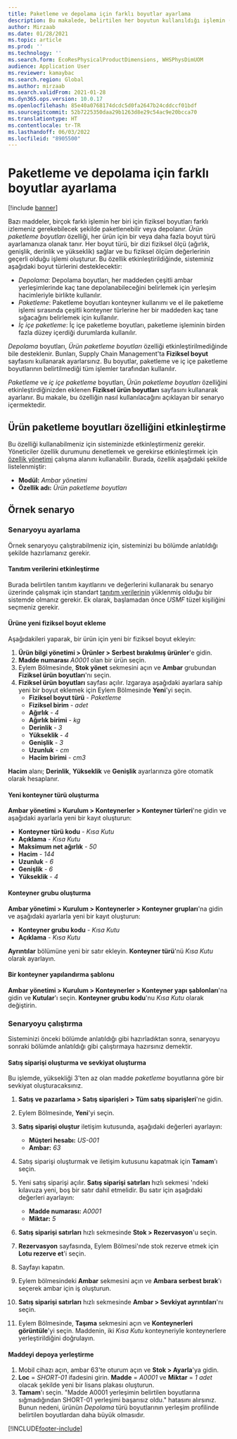 ```yaml
---
title: Paketleme ve depolama için farklı boyutlar ayarlama
description: Bu makalede, belirtilen her boyutun kullanıldığı işlemin (paketleme, depolama veya iç içe paketleme) nasıl belirtileceğini gösterir.
author: Mirzaab
ms.date: 01/28/2021
ms.topic: article
ms.prod: ''
ms.technology: ''
ms.search.form: EcoResPhysicalProductDimensions, WHSPhysDimUOM
audience: Application User
ms.reviewer: kamaybac
ms.search.region: Global
ms.author: mirzaab
ms.search.validFrom: 2021-01-28
ms.dyn365.ops.version: 10.0.17
ms.openlocfilehash: 85e40a0768174dcdc5d0fa2647b24cddccf01bdf
ms.sourcegitcommit: 52b7225350daa29b1263d8e29c54ac9e20bcca70
ms.translationtype: HT
ms.contentlocale: tr-TR
ms.lasthandoff: 06/03/2022
ms.locfileid: "8905500"
---
```

# <a name="set-different-dimensions-for-packing-and-storage"></a>Paketleme ve depolama için farklı boyutlar ayarlama

[!include [banner](../../includes/banner.md)]

Bazı maddeler, birçok farklı işlemin her biri için fiziksel boyutları farklı izlemeniz gerekebilecek şekilde paketlenebilir veya depolanır. *Ürün paketleme boyutları* özelliği, her ürün için bir veya daha fazla boyut türü ayarlamanıza olanak tanır. Her boyut türü, bir dizi fiziksel ölçü (ağırlık, genişlik, derinlik ve yükseklik) sağlar ve bu fiziksel ölçüm değerlerinin geçerli olduğu işlemi oluşturur. Bu özellik etkinleştirildiğinde, sisteminiz aşağıdaki boyut türlerini desteklecektir:

- *Depolama*: Depolama boyutları, her maddeden çeşitli ambar yerleşimlerinde kaç tane depolanabileceğini belirlemek için yerleşim hacimleriyle birlikte kullanılır.
- *Paketleme*: Paketleme boyutları konteyner kullanımı ve el ile paketleme işlemi sırasında çeşitli konteyner türlerine her bir maddeden kaç tane sığacağını belirlemek için kullanılır.
- *İç içe paketleme*: İç içe paketleme boyutları, paketleme işleminin birden fazla düzey içerdiği durumlarda kullanılır.

*Depolama* boyutları, *Ürün paketleme boyutları* özelliği etkinleştirilmediğinde bile desteklenir. Bunları, Supply Chain Management'ta **Fiziksel boyut** sayfasını kullanarak ayarlarsınız. Bu boyutlar, paketleme ve iç içe paketleme boyutlarının belirtilmediği tüm işlemler tarafından kullanılır.

*Paketleme* ve *iç içe paketleme* boyutları, *Ürün paketleme boyutları* özelliğini etkinleştirdiğinizden eklenen **Fiziksel ürün boyutları** sayfasını kullanarak ayarlanır.
Bu makale, bu özelliğin nasıl kullanılacağını açıklayan bir senaryo içermektedir.

## <a name="turn-on-the-packaging-product-dimensions-feature"></a>Ürün paketleme boyutları özelliğini etkinleştirme

Bu özelliği kullanabilmeniz için sisteminizde etkinleştirmeniz gerekir. Yöneticiler özellik durumunu denetlemek ve gerekirse etkinleştirmek için [özellik yönetimi](../../fin-ops-core/fin-ops/get-started/feature-management/feature-management-overview.md) çalışma alanını kullanabilir. Burada, özellik aşağıdaki şekilde listelenmiştir:

- **Modül:** *Ambar yönetimi*
- **Özellik adı:** *Ürün paketleme boyutları*

## <a name="example-scenario"></a>Örnek senaryo

### <a name="set-up-the-scenario"></a>Senaryoyu ayarlama

Örnek senaryoyu çalıştırabilmeniz için, sisteminizi bu bölümde anlatıldığı şekilde hazırlamanız gerekir.

#### <a name="enable-demo-data"></a>Tanıtım verilerini etkinleştirme

Burada belirtilen tanıtım kayıtlarını ve değerlerini kullanarak bu senaryo üzerinde çalışmak için standart [tanıtım verilerinin](../../fin-ops-core/dev-itpro/deployment/deploy-demo-environment.md) yüklenmiş olduğu bir sistemde olmanız gerekir. Ek olarak, başlamadan önce *USMF* tüzel kişiliğini seçmeniz gerekir.

#### <a name="add-a-new-physical-dimension-to-a-product"></a>Ürüne yeni fiziksel boyut ekleme

Aşağıdakileri yaparak, bir ürün için yeni bir fiziksel boyut ekleyin:

1. **Ürün bilgi yönetimi \> Ürünler \> Serbest bırakılmış ürünler**'e gidin.
1. **Madde numarası** *A0001* olan bir ürün seçin.
1. Eylem Bölmesinde, **Stok yönet** sekmesini açın ve **Ambar** grubundan **Fiziksel ürün boyutları**'nı seçin.
1. **Fiziksel ürün boyutları** sayfası açılır. Izgaraya aşağıdaki ayarlara sahip yeni bir boyut eklemek için Eylem Bölmesinde **Yeni**'yi seçin.
    - **Fiziksel boyut türü** - *Paketleme*
    - **Fiziksel birim** - *adet*
    - **Ağırlık** - *4*
    - **Ağırlık birimi** - *kg*
    - **Derinlik** - *3*
    - **Yükseklik** - *4*
    - **Genişlik** - *3*
    - **Uzunluk** - *cm*
    - **Hacim birimi** - *cm3*

**Hacim** alanı; **Derinlik**, **Yükseklik** ve **Genişlik** ayarlarınıza göre otomatik olarak hesaplanır.

#### <a name="create-a-new-container-type"></a>Yeni konteyner türü oluşturma

**Ambar yönetimi \> Kurulum \> Konteynerler \> Konteyner türleri**'ne gidin ve aşağıdaki ayarlarla yeni bir kayıt oluşturun:

- **Konteyner türü kodu** - *Kısa Kutu*
- **Açıklama** - *Kısa Kutu*
- **Maksimum net ağırlık** - *50*
- **Hacim** - *144*
- **Uzunluk** - *6*
- **Genişlik** - *6*
- **Yükseklik** - *4*

#### <a name="create-a-container-group"></a>Konteyner grubu oluşturma

**Ambar yönetimi \> Kurulum \> Konteynerler \> Konteyner grupları**'na gidin ve aşağıdaki ayarlarla yeni bir kayıt oluşturun:

- **Konteyner grubu kodu** - *Kısa Kutu*
- **Açıklama** - *Kısa Kutu*

**Ayrıntılar** bölümüne yeni bir satır ekleyin. **Konteyner türü**'nü *Kısa Kutu* olarak ayarlayın.

#### <a name="set-up-a-container-build-template"></a>Bir konteyner yapılandırma şablonu

**Ambar yönetimi \> Kurulum \> Konteynerler \> Konteyner yapı şablonları**'na gidin ve **Kutular**'ı seçin. **Konteyner grubu kodu**'nu *Kısa Kutu* olarak değiştirin.

### <a name="run-the-scenario"></a>Senaryoyu çalıştırma

Sisteminizi önceki bölümde anlatıldığı gibi hazırladıktan sonra, senaryoyu sonraki bölümde anlatıldığı gibi çalıştırmaya hazırsınız demektir.

#### <a name="create-a-sales-order-and-create-a-shipment"></a>Satış siparişi oluşturma ve sevkiyat oluşturma

Bu işlemde, yüksekliği 3'ten az olan madde *paketleme* boyutlarına göre bir sevkiyat oluşturacaksınız.

1. **Satış ve pazarlama \> Satış siparişleri \> Tüm satış siparişleri**'ne gidin.
1. Eylem Bölmesinde, **Yeni**'yi seçin.
1. **Satış siparişi oluştur** iletişim kutusunda, aşağıdaki değerleri ayarlayın:

    - **Müşteri hesabı:** *US-001*
    - **Ambar:** *63*

1. Satış siparişi oluşturmak ve iletişim kutusunu kapatmak için **Tamam**'ı seçin.
1. Yeni satış siparişi açılır. **Satış siparişi satırları** hızlı sekmesi 'ndeki kılavuza yeni, boş bir satır dahil etmelidir. Bu satır için aşağıdaki değerleri ayarlayın:

    - **Madde numarası:** *A0001*
    - **Miktar:** *5*

1. **Satış siparişi satırları** hızlı sekmesinde **Stok \> Rezervasyon**'u seçin.
1. **Rezervasyon** sayfasında, Eylem Bölmesi'nde stok rezerve etmek için **Lotu rezerve et**'i seçin.
1. Sayfayı kapatın.
1. Eylem bölmesindeki **Ambar** sekmesini açın ve **Ambara serbest bırak**'ı seçerek ambar için iş oluşturun.
1. **Satış siparişi satırları** hızlı sekmesinde **Ambar \> Sevkiyat ayrıntıları**'nı seçin.
1. Eylem Bölmesinde, **Taşıma** sekmesini açın ve **Konteynerleri görüntüle**'yi seçin. Maddenin, iki *Kısa Kutu* konteyneriyle konteynerlere yerleştirildiğini doğrulayın.

#### <a name="place-an-item-into-storage"></a>Maddeyi depoya yerleştirme

1. Mobil cihazı açın, ambar 63'te oturum açın ve **Stok \> Ayarla**'ya gidin.
1. **Loc** = *SHORT-01* ifadesini girin. **Madde** = *A0001* ve **Miktar** = *1 adet* olacak şekilde yeni bir lisans plakası oluşturun.
1. **Tamam**'ı seçin. "Madde A0001 yerleşimin belirtilen boyutlarına sığmadığından SHORT-01 yerleşimi başarısız oldu." hatasını alırsınız. Bunun nedeni, ürünün *Depolama* türü boyutlarının yerleşim profilinde belirtilen boyutlardan daha büyük olmasıdır.


[!INCLUDE[footer-include](../../includes/footer-banner.md)]